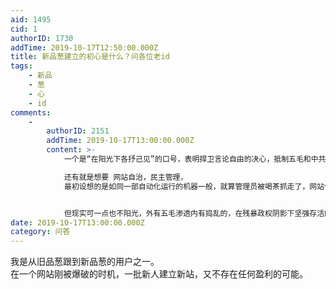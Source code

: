 ```yaml
---
aid: 1495
cid: 1
authorID: 1730
addTime: 2019-10-17T12:50:00.000Z
title: 新品葱建立的初心是什么？问各位老id
tags:
    - 新品
    - 葱
    - 心
    - id
comments:
    -
        authorID: 2151
        addTime: 2019-10-17T13:00:00.000Z
        content: >-
            一个是“在阳光下各抒己见”的口号，表明捍卫言论自由的决心，抵制五毛和中共渗透  

            还有就是想要 网站自治，民主管理，
            最初设想的是如同一部自动化运行的机器一般，就算管理员被喝茶抓走了，网站仍能自动化管理，用户自治，自己选出新管理员。可以说非常理想化了。


            但现实可一点也不阳光，外有五毛渗透内有捣乱的，在残暴政权阴影下坚强存活的网站，问题层出不穷，注定无法像普通网站那样。不如说叫“在阴云下各抒己见”好了
date: 2019-10-17T13:00:00.000Z
category: 问答
---
```


我是从旧品葱跟到新品葱的用户之一。  
在一个网站刚被爆破的时机，一批新人建立新站，又不存在任何盈利的可能。
